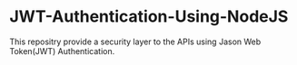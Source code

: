# JWT-Authentication-Using-NodeJS

This repositry provide a security layer to the APIs using Jason Web Token(JWT) Authentication.
